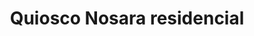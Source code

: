 ---
title: "Quiosco Nosara residencial"
url: /guadalupe/quiosco-nosara-residencial/
shop: quiosco
---